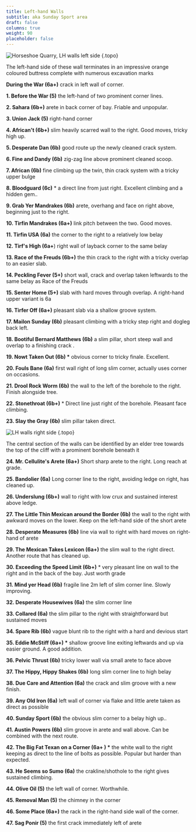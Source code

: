 ```yaml
---
title: Left-hand Walls
subtitle: aka Sunday Sport area
draft: false
columns: true
weight: 90
placeholder: false
---
```


![Horseshoe Quarry, LH walls left side](/img/peak/stoney/HQLT1.jpg)
{.topo}

The left-hand side of these wall terminates in an impressive orange coloured buttress complete with numerous excavation marks

**During the War (6a+)** crack in left wall of corner.

**1\. Before the War (5)** the left-hand of two prominent corner lines.

**2\. Sahara (6b+)** arete in back corner of bay. Friable and unpopular.

**3\. Union Jack (5)** right-hand corner

**4\. African't (6b+)** slim heavily scarred wall to the right. Good moves, tricky high up.

**5\. Desperate Dan (6b)** good route up the newly cleaned crack system.

**6\. Fine and Dandy (6b)** zig-zag line above prominent cleaned scoop.

**7\. African (6b)** fine climbing up the twin, thin crack system with a tricky upper bulge

**8\. Bloodguard (6c)** \* a direct line from just right. Excellent climbing and a hidden gem._._

**9\. Grab Yer Mandrakes (6b)** arete, overhang and face on right above, beginning just to the right.

**10\. Tirfin Mandrakes (6a+)** link pitch between the two. Good moves.

**11\. Tirfin USA (6a)** the corner to the right to a relatively low belay

**12\. Tirf's High (6a+**) right wall of layback corner to the same belay

**13\. Race of the Freuds (6b+)** the thin crack to the right with a tricky overlap to an easier slab.

**14\. Peckling Fever (5+)** short wall, crack and overlap taken leftwards to the same belay as Race of the Freuds

**15\. Senter Home (5+)** slab with hard moves through overlap. A right-hand upper variant is 6a

**16\. Tirfer Off (6a+)** pleasant slab via a shallow groove system.

**17\. Mailon Sunday (6b)** pleasant climbing with a tricky step right and dogleg back left.

**18\. Bootiful Bernard Matthews (6b)** a slim pillar, short steep wall and overlap to a finishing crack .

**19\. Nowt Taken Out (6b) \*** obvious corner to tricky finale. Excellent.

**20\. Fouls Bane (6a)** first wall right of long slim corner, actually uses corner on occasions.

**21\. Drool Rock Worm (6b)** the wall to the left of the borehole to the right. Finish alongside tree.

**22\. Stonethroat (6b+)** \* Direct line just right of the borehole. Pleasant face climbing.

**23\. Slay the Gray (6b)** slim pillar taken direct.

![LH walls right side](/img/peak/stoney/HQLHRH_BIG.jpg)
{.topo}

The central section of the walls can be identified by an elder tree towards the top of the cliff with a prominent borehole beneath it

**24\. Mr. Cellulite's Arete (6a+)** Short sharp arete to the right. Long reach at grade.

**25\. Bandolier (6a)** Long corner line to the right, avoiding ledge on right, has cleaned up.

**26\. Underslung (6b+)** wall to right with low crux and sustained interest above ledge.

**27\. The Little Thin Mexican around the Border (6b)** the wall to the right with awkward moves on the lower. Keep on the left-hand side of the short arete

**28\. Desperate Measures (6b)** line via wall to right with hard moves on right-hand of arete

**29\. The Mexican Takes Lexicon (6a+)** the slim wall to the right direct. Another route that has cleaned up.

**30\. Exceeding the Speed Limit (6b+)** \* very pleasant line on wall to the right and in the back of the bay. Just worth grade

**31\. Mind yer Head (6b)** fragile line 2m left of slim corner line. Slowly improving.

**32\. Desperate Housewives (6a)** the slim corner line

**33\. Collared (6a)** the slim pillar to the right with straightforward but sustained moves

**34\. Spare Rib (6b)** vague blunt rib to the right with a hard and devious start

**35\. Eddie McStiff (6a+) \*** shallow groove line exiting leftwards and up via easier ground. A good addition.

**36\. Pelvic Thrust (6b)** tricky lower wall via small arete to face above

**37\. The Hippy, Hippy Shakes (6b)** long slim corner line to high belay

**38\. Due Care and Attention (6a)** the crack and slim groove with a new finish.

**39\. Any Old Iron (6a)** left wall of corner via flake and little arete taken as direct as possible

**40\. Sunday Sport (6b)** the obvious slim corner to a belay high up..

**41\. Austin Powers (6b)** slim groove in arete and wall above. Can be combined with the next route.

**42\. The Big Fat Texan on a Corner (6a+ ) \*** the white wall to the right keeping as direct to the line of bolts as possible. Popular but harder than expected.

**43\. He Seems so Sumo (6a)** the crakline/shothole to the right gives sustained climbing.

**44\. Olive Oil (5)** the left wall of corner. Worthwhile.

**45\. Removal Man (5)** the chimney in the corner

**46\. Some Place (6a+)** the rack in the right-hand side wall of the corner.

**47\. Sag Ponir (5)** the first crack immediately left of arete


